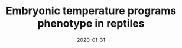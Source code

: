 ---
title: "Embryonic temperature programs phenotype in reptiles"
collection: publications
category: manuscripts
permalink: /publication/paper-number-8
# excerpt: ''
date: 2020-01-31
venue: 'Frontiers in Physiology'
paperurl: 'https://www.frontiersin.org/articles/10.3389/fphys.2020.00035/full'
citation: 'Singh, S.K., Das, D. and Rhen, T., 2020. Embryonic temperature programs phenotype in reptiles. <i>Frontiers in Physiology<i/>, 11, p.35.'
image: '/images/resized/frontiersinphysiology1.png'
doi: '10.3389/fphys.2020.00035'
---